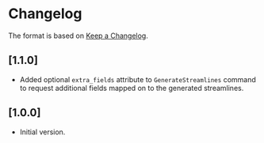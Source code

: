 # Changelog

The format is based on [Keep a Changelog](https://keepachangelog.com/en/1.0.0/).

## [1.1.0]

- Added optional `extra_fields` attribute to `GenerateStreamlines` command to request additional fields mapped
  on to the generated streamlines.

## [1.0.0]

- Initial version.
